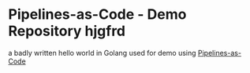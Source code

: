 # Pipelines-as-Code - Demo Repository hjgfrd

a badly written hello world in Golang used for demo using [Pipelines-as-Code](https://pipelinesascode.com)
